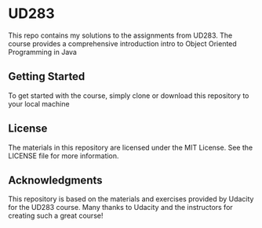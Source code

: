 # UD283
This repo contains my solutions to the assignments from UD283. The course provides a comprehensive introduction intro to Object Oriented Programming in Java

## Getting Started
To get started with the course, simply clone or download this repository to your local machine

## License
The materials in this repository are licensed under the MIT License. See the LICENSE file for more information.

## Acknowledgments
This repository is based on the materials and exercises provided by Udacity for the UD283 course. Many thanks to Udacity and the instructors for creating such a great course!
